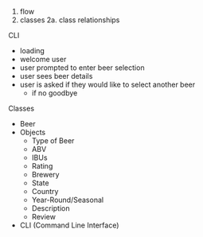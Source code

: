 1. flow
2. classes
    2a. class relationships

CLI
- loading
- welcome user
- user prompted to enter beer selection
- user sees beer details
- user is asked if they would like to select another beer
    - if no goodbye

Classes
- Beer
- Objects
    - Type of Beer
    - ABV
    - IBUs
    - Rating
    - Brewery
    - State
    - Country
    - Year-Round/Seasonal
    - Description
    - Review
- CLI (Command Line Interface)
